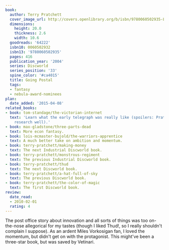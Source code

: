```yaml
---
book:
  author: Terry Pratchett
  cover_image_url: http://covers.openlibrary.org/b/isbn/9780060502935-L.jpg
  dimensions:
    height: 20.0
    thickness: 2.6
    width: 10.6
  goodreads: '64222'
  isbn10: 0060502932
  isbn13: '9780060502935'
  pages: 416
  publication_year: '2004'
  series: Discworld
  series_position: '33'
  spine_color: '#ca4015'
  title: Going Postal
  tags:
  - fantasy
  - nebula-award-nominees
plan:
  date_added: '2015-04-08'
related_books:
- book: tom-standage/the-victorian-internet
  text: 'Learn what the early telegraph was really like (spoilers: Pratchett did his
    research well).'
- book: max-gladstone/three-parts-dead
  text: More econ fantasy.
- book: lois-mcmaster-bujold/the-warriors-apprentice
  text: A much better take on ambition and momentum.
- book: terry-pratchett/making-money
  text: The next Industrial Discworld book.
- book: terry-pratchett/monstrous-regiment
  text: The previous Industrial Discworld book.
- book: terry-pratchett/thud
  text: The next Discworld book.
- book: terry-pratchett/a-hat-full-of-sky
  text: The previous Discworld book.
- book: terry-pratchett/the-color-of-magic
  text: The first Discworld book.
review:
  date_read:
  - 2010-02-01
  rating: 4
---
```


The post office story about innovation and all sorts of things was too on-the-nose allegorical for my tastes
(though I liked Thud!, so I really shouldn't complain I suppose). As an ardent Miles Vorkosigan fan, I loved the
momentum, but didn't get on with the protagonist. This might've been a three-star book, but was saved by Vetinari.

